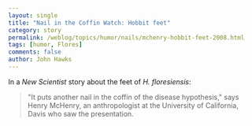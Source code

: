 ```yaml
---
layout: single 
title: "Nail in the Coffin Watch: Hobbit feet" 
category: story
permalink: /weblog/topics/humor/nails/mchenry-hobbit-feet-2008.html
tags: [humor, Flores] 
comments: false 
author: John Hawks 
---
```



<p>
In a <i>New Scientist</i> story about the feet of <i>H. floresiensis</i>: 
</p>

<blockquote>"It puts another nail in the coffin of the disease hypothesis," says Henry McHenry, an anthropologist at the University of California, Davis who saw the presentation.</blockquote>

